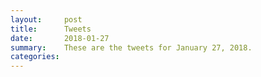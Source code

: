 ```yaml
---
layout:     post
title:      Tweets
date:       2018-01-27
summary:    These are the tweets for January 27, 2018.
categories:
---
```


